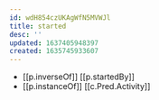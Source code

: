 ```yaml
---
id: wdH854czUKAgWfN5MVWJl
title: started
desc: ''
updated: 1637405948397
created: 1635745933607
---
```




- [[p.inverseOf]] [[p.startedBy]]
- [[p.instanceOf]] [[c.Pred.Activity]]
